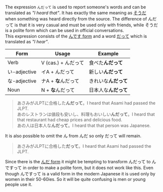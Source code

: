 The expression `んだって` is used to report someone's words and can be translated as *"I heard that"*. It has exactly the same meaning as [そうだ](110) when something was heard directly from the source. The difference of んだって is that it is very casual and must be used only with friends, while そうだ is a polite form which can be used in official conversations.  
This expression consists of the [んです form](34) and a word [だって](w2643970) which is translated as *"I hear"*.

|Form|Usage|Example|
|-|-|-|
|Verb|V (cas.) + んだって|食べた**んだって**|
|い-adjective|イA + んだって|新しい**んだって**|
|な-adjective|ナA + **な**んだって|きれいな**んだって**|
|Noun|N + **な**んだって|日本人な**んだって**|

>あさみがJLPTに合格した**んだって**。I heard that Asami had passed the JLPT.  
>あのレストランは値段も安いし、料理もおいしい**んだって**。I heard that that restaurant had cheap prices and delicious food.  
>あの人は日本人な**んだって**。I heard that that person was Japanese.

It is also possible to omit the ん from んだ so only だって will remain.
>あさみがJLPTに合格した**だって**。I heard that Asami had passed the JLPT.

Since there is the [んだ form](34) it might be tempting to transform んだって to んですって in order to make a polite form, but it does not work like this. Even though んですって is a valid form in the modern Japanese it is used only by women in their 50-60ies. So it will be quite confusing is men or young people use it.